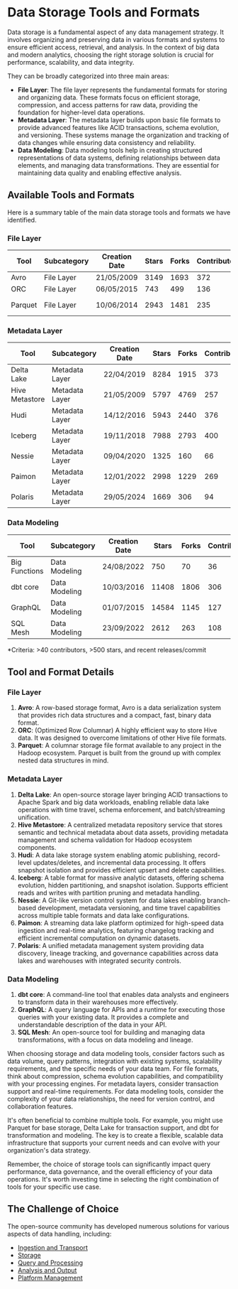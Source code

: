 # Data Storage Tools and Formats

Data storage is a fundamental aspect of any data management strategy. It involves organizing and preserving data in various formats and systems to ensure efficient access, retrieval, and analysis. In the context of big data and modern analytics, choosing the right storage solution is crucial for performance, scalability, and data integrity.

They can be broadly categorized into three main areas:
- **File Layer**: The file layer represents the fundamental formats for storing and organizing data. These formats focus on efficient storage, compression, and access patterns for raw data, providing the foundation for higher-level data operations.
- **Metadata Layer**: The metadata layer builds upon basic file formats to provide advanced features like ACID transactions, schema evolution, and versioning. These systems manage the organization and tracking of data changes while ensuring data consistency and reliability.
- **Data Modeling**: Data modeling tools help in creating structured representations of data systems, defining relationships between data elements, and managing data transformations. They are essential for maintaining data quality and enabling effective analysis.

## Available Tools and Formats

Here is a summary table of the main data storage tools and formats we have identified.

### File Layer

| Tool | Subcategory | Creation Date | Stars | Forks | Contributors | Last Release | Latest Commit | Meets Criteria* | Link |
|---|---|---|---|---|---|---|---|---|---|
| Avro | File Layer | 21/05/2009 | 3149 | 1693 | 372 | 05/08/2024 | 11/09/2025 | Yes | https://github.com/apache/avro |
| ORC | File Layer | 06/05/2015 | 743 | 499 | 136 | 30/07/2025 | 18/09/2025 | Yes | https://github.com/apache/orc |
| Parquet | File Layer | 10/06/2014 | 2943 | 1481 | 235 | 03/09/2025 | 21/09/2025 | Yes | https://github.com/apache/parquet-mr |

### Metadata Layer

| Tool | Subcategory | Creation Date | Stars | Forks | Contributors | Last Release | Latest Commit | Meets Criteria* | Link |
|---|---|---|---|---|---|---|---|---|---|
| Delta Lake | Metadata Layer | 22/04/2019 | 8284 | 1915 | 373 | 09/06/2025 | 19/09/2025 | Yes | https://github.com/delta-io/delta |
| Hive Metastore | Metadata Layer | 21/05/2009 | 5797 | 4769 | 257 | N/A | 18/09/2025 | Yes | https://github.com/apache/hive |
| Hudi | Metadata Layer | 14/12/2016 | 5943 | 2440 | 376 | 02/05/2025 | 21/09/2025 | Yes | https://github.com/apache/hudi |
| Iceberg | Metadata Layer | 19/11/2018 | 7988 | 2793 | 400 | 11/09/2025 | 21/09/2025 | Yes | https://github.com/apache/iceberg |
| Nessie | Metadata Layer | 09/04/2020 | 1325 | 160 | 66 | 19/09/2025 | 21/09/2025 | Yes | https://github.com/projectnessie/nessie |
| Paimon | Metadata Layer | 12/01/2022 | 2998 | 1229 | 269 | N/A | 19/09/2025 | Yes | https://github.com/apache/paimon |
| Polaris | Metadata Layer | 29/05/2024 | 1669 | 306 | 94 | 19/09/2025 | 21/09/2025 | Yes | https://github.com/apache/polaris |

### Data Modeling

| Tool | Subcategory | Creation Date | Stars | Forks | Contributors | Last Release | Latest Commit | Meets Criteria* | Link |
|---|---|---|---|---|---|---|---|---|---|
| Big Functions | Data Modeling | 24/08/2022 | 750 | 70 | 36 | 15/05/2025 | 26/05/2025 | No | https://github.com/unytics/bigfunctions |
| dbt core | Data Modeling | 10/03/2016 | 11408 | 1806 | 306 | 10/09/2025 | 19/09/2025 | Yes | https://github.com/dbt-labs/dbt-core |
| GraphQL | Data Modeling | 01/07/2015 | 14584 | 1145 | 127 | 04/09/2025 | 04/09/2025 | Yes | https://github.com/graphql/graphql-spec |
| SQL Mesh | Data Modeling | 23/09/2022 | 2612 | 263 | 108 | 19/09/2025 | 19/09/2025 | Yes | https://github.com/TobikoData/sqlmesh |

*Criteria: >40 contributors, >500 stars, and recent releases/commit

## Tool and Format Details

### File Layer

1. **Avro**: A row-based storage format, Avro is a data serialization system that provides rich data structures and a compact, fast, binary data format.
2. **ORC**: (Optimized Row Columnar) A highly efficient way to store Hive data. It was designed to overcome limitations of other Hive file formats.
3. **Parquet**: A columnar storage file format available to any project in the Hadoop ecosystem. Parquet is built from the ground up with complex nested data structures in mind.

### Metadata Layer

1. **Delta Lake**: An open-source storage layer bringing ACID transactions to Apache Spark and big data workloads, enabling reliable data lake operations with time travel, schema enforcement, and batch/streaming unification.
2. **Hive Metastore**: A centralized metadata repository service that stores semantic and technical metadata about data assets, providing metadata management and schema validation for Hadoop ecosystem components.
3. **Hudi**: A data lake storage system enabling atomic publishing, record-level updates/deletes, and incremental data processing. It offers snapshot isolation and provides efficient upsert and delete capabilities.
4. **Iceberg**: A table format for massive analytic datasets, offering schema evolution, hidden partitioning, and snapshot isolation. Supports efficient reads and writes with partition pruning and metadata handling.
5. **Nessie**: A Git-like version control system for data lakes enabling branch-based development, metadata versioning, and time travel capabilities across multiple table formats and data lake configurations.
6. **Paimon**: A streaming data lake platform optimized for high-speed data ingestion and real-time analytics, featuring changelog tracking and efficient incremental computation on dynamic datasets.
7. **Polaris**: A unified metadata management system providing data discovery, lineage tracking, and governance capabilities across data lakes and warehouses with integrated security controls.

### Data Modeling

1. **dbt core**: A command-line tool that enables data analysts and engineers to transform data in their warehouses more effectively.
2. **GraphQL**: A query language for APIs and a runtime for executing those queries with your existing data. It provides a complete and understandable description of the data in your API.
3. **SQL Mesh**: An open-source tool for building and managing data transformations, with a focus on data modeling and lineage.

When choosing storage and data modeling tools, consider factors such as data volume, query patterns, integration with existing systems, scalability requirements, and the specific needs of your data team. For file formats, think about compression, schema evolution capabilities, and compatibility with your processing engines. For metadata layers, consider transaction support and real-time requirements. For data modeling tools, consider the complexity of your data relationships, the need for version control, and collaboration features.

It's often beneficial to combine multiple tools. For example, you might use Parquet for base storage, Delta Lake for transaction support, and dbt for transformation and modeling. The key is to create a flexible, scalable data infrastructure that supports your current needs and can evolve with your organization's data strategy.

Remember, the choice of storage tools can significantly impact query performance, data governance, and the overall efficiency of your data operations. It's worth investing time in selecting the right combination of tools for your specific use case.

## The Challenge of Choice
The open-source community has developed numerous solutions for various aspects of data handling, including:
- [Ingestion and Transport](01.ingestion_and_transport.md)
- [Storage](02.storage.md)
- [Query and Processing](03.query_and_processing.md)
- [Analysis and Output](04.analysis_and_output.md)
- [Platform Management](05.platform_management.md)